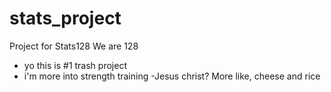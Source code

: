 # stats_project
Project for Stats128
We are 128


- yo this is #1 trash project
- i'm more into strength training 
-Jesus christ? More like, cheese and rice 
